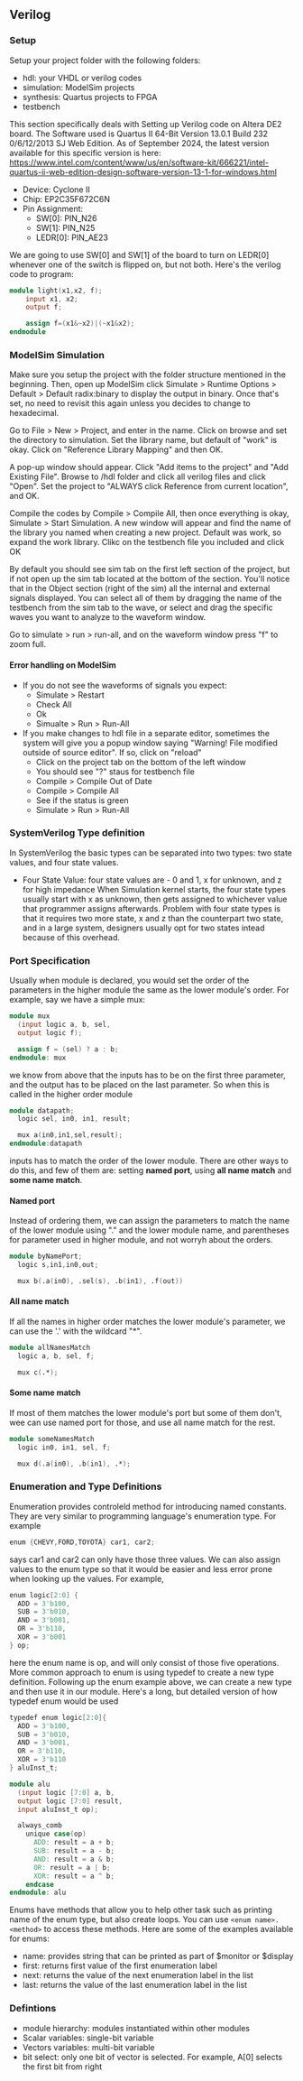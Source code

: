 ## Verilog

### Setup

Setup your project folder with the following folders:

- hdl: your VHDL or verilog codes
- simulation: ModelSim projects
- synthesis: Quartus projects to FPGA
- testbench

This section specifically deals with Setting up Verilog code on Altera DE2 board. The Software used is Quartus II 64-Bit Version 13.0.1 Build 232 0/6/12/2013 SJ Web Edition. As of September 2024, the latest version available for this specific version is here: https://www.intel.com/content/www/us/en/software-kit/666221/intel-quartus-ii-web-edition-design-software-version-13-1-for-windows.html

- Device: Cyclone II
- Chip: EP2C35F672C6N
- Pin Assignment:
  - SW[0]: PIN_N26
  - SW[1]: PIN_N25
  - LEDR[0]: PIN_AE23

We are going to use SW[0] and SW[1] of the board to turn on LEDR[0] whenever one of the switch is flipped on, but not both. Here's the verilog code to program:

```verilog
module light(x1,x2, f);
	input x1, x2;
	output f;

	assign f=(x1&~x2)|(~x1&x2);
endmodule
```

### ModelSim Simulation

Make sure you setup the project with the folder structure mentioned in the beginning. Then, open up ModelSim click Simulate > Runtime Options > Default > Default radix:binary to display the output in binary. Once that's set, no need to revisit this again unless you decides to change to hexadecimal.

Go to File > New > Project, and enter in the name. Click on browse and set the directory to simulation. Set the library name, but default of "work" is okay. Click on "Reference Library Mapping" and then OK.

A pop-up window should appear. Click "Add items to the project" and "Add Existing File". Browse to /hdl folder and click all verilog files and click "Open". Set the project to "ALWAYS click Reference from current location", and OK.

Compile the codes by Compile > Compile All, then once everything is okay, Simulate > Start Simulation. A new window will appear and find the name of the library you named when creating a new project. Default was work, so expand the work library. Clikc on the testbench file you included and click OK

By default you should see sim tab on the first left section of the project, but if not open up the sim tab located at the bottom of the section. You'll notice that in the Object section (right of the sim) all the internal and external signals displayed. You can select all of them by dragging the name of the testbench from the sim tab to the wave, or select and drag the specific waves you want to analyze to the waveform window.

Go to simulate > run > run-all, and on the waveform window press "f" to zoom full.

#### Error handling on ModelSim

- If you do not see the waveforms of signals you expect:
  - Simulate > Restart
  - Check All
  - Ok
  - Simualte > Run > Run-All
- If you make changes to hdl file in a separate editor, sometimes the system will give you a popup window saying "Warning! File modified outside of source editor". If so, click on "reload"
  - Click on the project tab on the bottom of the left window
  - You should see "?" staus for testbench file
  - Compile > Compile Out of Date
  - Compile > Compile All
  - See if the status is green
  - Simulate > Run > Run-All

### SystemVerilog Type definition

In SystemVerilog the basic types can be separated into two types: two state values, and four state values.

- Four State Value: four state values are - 0 and 1, x for unknown, and z for high impedance
  When Simulation kernel starts, the four state types usually start with x as unknown, then gets assigned to whichever value that programmer assigns afterwards. Problem with four state types is that it requires two more state, x and z than the counterpart two state, and in a large system, designers usually opt for two states intead because of this overhead.

### Port Specification

Usually when module is declared, you would set the order of the parameters in the higher module the same as the lower module's order. For example, say we have a simple mux:

```verilog
module mux
  (input logic a, b, sel,
  output logic f);

  assign f = (sel) ? a : b;
endmodule: mux
```

we know from above that the inputs has to be on the first three parameter, and the output has to be placed on the last parameter. So when this is called in the higher order module

```verilog
module datapath;
  logic sel, in0, in1, result;

  mux a(in0,in1,sel,result);
endmodule:datapath
```

inputs has to match the order of the lower module. There are other ways to do this, and few of them are: setting **named port**, using **all name match** and **some name match**.

#### Named port

Instead of ordering them, we can assign the parameters to match the name of the lower module using "." and the lower module name, and parentheses for parameter used in higher module, and not worryh about the orders.

```verilog
module byNamePort;
  logic s,in1,in0,out;

  mux b(.a(in0), .sel(s), .b(in1), .f(out))
```

#### All name match

If all the names in higher order matches the lower module's parameter, we can use the '.' with the wildcard "\*".

```verilog
module allNamesMatch
  logic a, b, sel, f;

  mux c(.*);
```

#### Some name match

If most of them matches the lower module's port but some of them don't, wee can use named port for those, and use all name match for the rest.

```verilog
module someNamesMatch
  logic in0, in1, sel, f;

  mux d(.a(in0), .b(in1), .*);
```

### Enumeration and Type Definitions

Enumeration provides controleld method for introducing named constants. They are very similar to programming language's enumeration type. For example

```verilog
enum {CHEVY,FORD,TOYOTA} car1, car2;
```

says car1 and car2 can only have those three values. We can also assign values to the enum type so that it would be easier and less error prone when looking up the values. For example,

```verilog
enum logic[2:0] {
  ADD = 3'b100,
  SUB = 3'b010,
  AND = 3'b001,
  OR = 3'b110,
  XOR = 3'b001
} op;
```

here the enum name is op, and will only consist of those five operations. More common approach to enum is using typedef to create a new type definition. Following up the enum example above, we can create a new type and then use it in our module. Here's a long, but detailed version of how typedef enum would be used

```verilog
typedef enum logic[2:0]{
  ADD = 3'b100,
  SUB = 3'b010,
  AND = 3'b001,
  OR = 3'b110,
  XOR = 3'b110
} aluInst_t;

module alu
  (input logic [7:0] a, b,
  output logic [7:0] result,
  input aluInst_t op);

  always_comb
    unique case(op)
      ADD: result = a + b;
      SUB: result = a - b;
      AND: result = a & b;
      OR: result = a | b;
      XOR: result = a ^ b;
    endcase
endmodule: alu
```

Enums have methods that allow you to help other task such as printing name of the enum type, but also create loops. You can use `<enum name>.<method>` to access these methods. Here are some of the examples available for enums:

- name: provides string that can be printed as part of $monitor or $display
- first: returns first value of the first enumeration label
- next: returns the value of the next enumeration label in the list
- last: returns the value of the last enumeration label in the list

### Defintions

- module hierarchy: modules instantiated within other modules
- Scalar variables: single-bit variable
- Vectors variables: multi-bit variable
- bit select: only one bit of vector is selected. For example, A[0] selects the first bit from right

```

```

